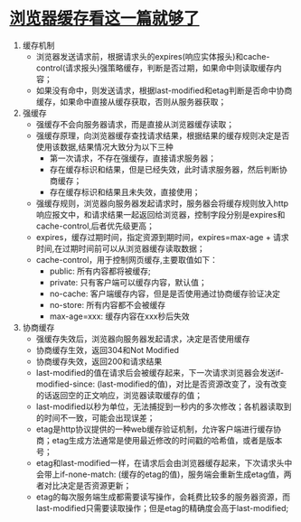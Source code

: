 # [浏览器缓存看这一篇就够了](https://mp.weixin.qq.com/s/q0SGphiRncLldo7CFJO9GQ)


1. 缓存机制
    * 浏览器发送请求前，根据请求头的expires(响应实体报头)和cache-control(请求报头)强策略缓存，判断是否过期，如果命中则读取缓存内容；
    * 如果没有命中，则发送请求，根据last-modified和etag判断是否命中协商缓存，如果命中直接从缓存获取，否则从服务器获取；
2. 强缓存
    * 强缓存不会向服务器请求，而是直接从浏览器缓存读取；
    * 强缓存原理，向浏览器缓存查找请求结果，根据结果的缓存规则决定是否使用该数据,结果情况大致分为以下三种
        * 第一次请求，不存在强缓存，直接请求服务器；
        * 存在缓存标识和结果，但是已经失效，此时请求服务器，然后判断协商缓存；
        * 存在缓存标识和结果且未失效，直接使用；
    * 强缓存规则，浏览器向服务器发起请求时，服务器会将缓存规则放入http响应报文中，和请求结果一起返回给浏览器，控制字段分别是expires和cache-control,后者优先级更高；
    * expires，缓存过期时间，指定资源到期时间，expires=max-age + 请求时间,在过期时间前可以从浏览器缓存读取数据；
    * cache-control，用于控制网页缓存,主要取值如下：
        * public: 所有内容都将被缓存;
        * private: 只有客户端可以缓存内容，默认值；
        * no-cache: 客户端缓存内容，但是是否使用通过协商缓存验证决定
        * no-store: 所有内容都不会被缓存
        * max-age=xxx: 缓存内容在xxx秒后失效
3. 协商缓存
    * 强缓存失效后，浏览器向服务器发起请求，决定是否使用缓存
    * 协商缓存生效，返回304和Not Modified
    * 协商缓存失效，返回200和请求结果
    * last-modified的值在请求后会被缓存起来，下一次请求浏览器会发送if-modified-since: (last-modified的值)，对比是否资源改变了，没有改变的话返回空的正文响应，浏览器读取缓存的值；
    * last-modified以秒为单位，无法捕捉到一秒内的多次修改；各机器读取到的时间不一致，可能会出现误差；
    * etag是http协议提供的一种web缓存验证机制，允许客户端进行缓存协商；etag生成方法通常是使用最近修改的时间戳的哈希值，或者是版本号；
    * etag和last-modified一样，在请求后会由浏览器缓存起来，下次请求头中会带上if-none-match: (缓存的etag的值)，服务端会重新生成etag值，两者对比决定是否资源更新；
    * etag的每次服务端生成都需要读写操作，会耗费比较多的服务器资源，而last-modified只需要读取操作；但是etag的精确度会高于last-modified;
    



